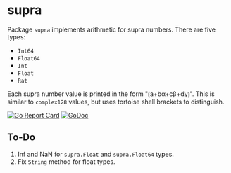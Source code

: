 # supra

Package `supra` implements arithmetic for supra numbers. There are five types:

* `Int64`
* `Float64`
* `Int`
* `Float`
* `Rat`

Each supra number value is printed in the form "⦗a+bα+cβ+dγ⦘". This is similar to `complex128` values, but uses tortoise shell brackets to distinguish.

[![Go Report Card](https://goreportcard.com/badge/gojp/goreportcard)](https://goreportcard.com/report/github.com/meirizarrygelpi/numbers/supra) [![GoDoc](https://godoc.org/github.com/meirizarrygelpi/numbers/supra?status.svg)](https://godoc.org/github.com/meirizarrygelpi/numbers/supra)

## To-Do

1. Inf and NaN for `supra.Float` and `supra.Float64` types.
2. Fix `String` method for float types.